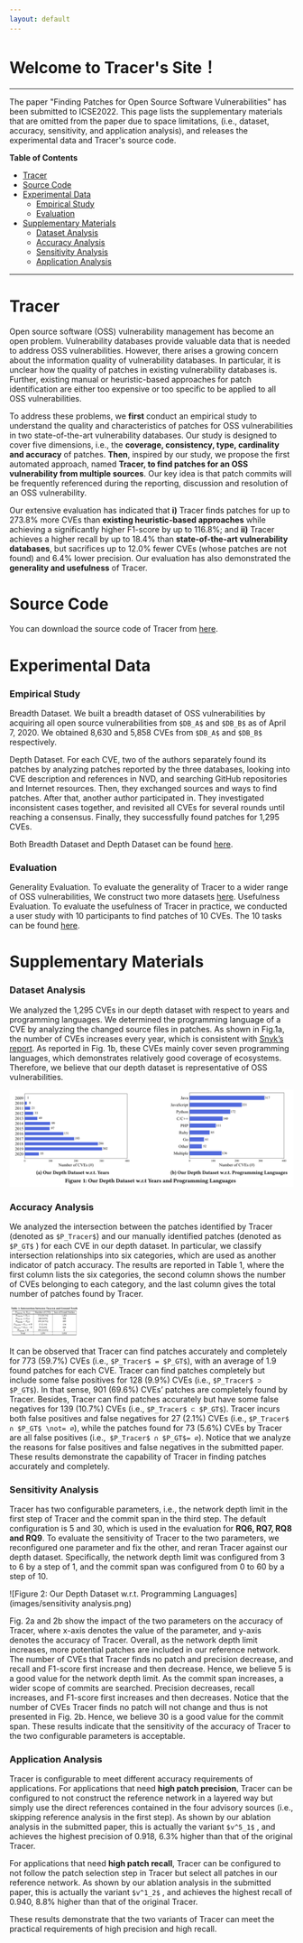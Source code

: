 ```yaml
---
layout: default
---
```


# Welcome to Tracer's Site！

---

The paper "Finding Patches for Open Source Software Vulnerabilities" has been submitted to ICSE2022. This page lists the supplementary materials that are omitted from the paper due to space limitations, (i.e., dataset, accuracy, sensitivity, and application analysis), and releases the experimental data and Tracer's source code.

**Table of Contents**
- [Tracer](#tracer)
- [Source Code](#source-code)
- [Experimental Data](#experimental-data)
  + [Empirical Study](#empirical-study)
  + [Evaluation](#evaluation)
- [Supplementary Materials](#supplementary-materials)
  + [Dataset Analysis](#dataset-analysis)
  + [Accuracy Analysis](#accuracy-analysis)
  + [Sensitivity Analysis](#sensitivity-analysis)
  + [Application Analysis](#application-analysis)
---
# Tracer

Open source software (OSS) vulnerability management has become an open problem. Vulnerability databases provide valuable data that is needed to address OSS vulnerabilities. However, there arises a growing concern about the information quality of vulnerability databases. In particular, it is unclear how the quality of patches in existing vulnerability databases is. Further, existing manual or heuristic-based approaches for patch identification are either too expensive or too specific to be applied to all OSS vulnerabilities.

To address these problems, we **first** conduct an empirical study to understand the quality and characteristics of patches for OSS vulnerabilities in two state-of-the-art vulnerability databases. Our study is designed to cover five dimensions, i.e., the **coverage, consistency, type, cardinality and accuracy** of patches. **Then**, inspired by our study, we propose the first automated approach, named **Tracer, to find patches for an OSS vulnerability from multiple sources**. Our key idea is that patch commits will be frequently referenced during the reporting, discussion and resolution of an OSS vulnerability.

Our extensive evaluation has indicated that **i)** Tracer finds patches for up to 273.8% more CVEs than **existing heuristic-based approaches** while achieving a significantly higher F1-score by up to 116.8%; and **ii)** Tracer achieves a higher recall by up to 18.4% than **state-of-the-art vulnerability databases**, but sacrifices up to 12.0% fewer CVEs (whose patches are not found) and 6.4% lower precision. Our evaluation has also demonstrated the **generality and usefulness** of Tracer.



# Source Code

You can download the source code of Tracer from [here](https://github.com/patch-tracer/patch-tracer.github.io/tree/main/Tracer%20Code).



# Experimental Data

### Empirical Study
Breadth Dataset. We built a breadth dataset of OSS vulnerabilities by acquiring all open source vulnerabilities from `$DB_A$`​ and `$DB_B$`​ as of April 7, 2020. We obtained 8,630 and 5,858 CVEs from `$DB_A$`​ and `$DB_B$`​​ respectively. 

Depth Dataset. For each CVE, two of the authors separately found its patches by analyzing patches reported by the three databases, looking into CVE description and references in NVD, and searching GitHub repositories and Internet resources. Then, they exchanged sources and ways to find patches. After that, another author participated in. They investigated inconsistent cases together, and revisited all CVEs for several rounds until reaching a consensus. Finally, they successfully found patches for 1,295 CVEs. 

Both Breadth Dataset and Depth Dataset can be found [here](https://github.com/patch-tracer/patch-tracer.github.io/tree/main/Experimental%20Data/Empirical%20Study). 

### Evaluation
Generality Evaluation. To evaluate the generality of Tracer to a wider range of OSS vulnerabilities, We construct two more datasets [here](https://github.com/patch-tracer/patch-tracer.github.io/tree/main/Experimental%20Data/Evaluation/Generality%20Evaluation%20datasets). 
Usefulness Evaluation. To evaluate the usefulness of Tracer in practice, we conducted a user study with 10 participants to find patches of 10 CVEs. The 10 tasks can be found [here](https://github.com/patch-tracer/patch-tracer.github.io/tree/main/Experimental%20Data/Evaluation/Usefulness%20Evaluation%20tasks). 



# Supplementary Materials
### Dataset Analysis

We analyzed the 1,295 CVEs in our depth dataset with respect to years and programming languages. We determined the programming language of a CVE by analyzing the changed source files in patches. As shown in Fig.1a, the number of CVEs increases every year, which is consistent with [Snyk’s report](https://snyk.io/wp-content/uploads/sooss_report_v2.pdf). As reported in Fig. 1b, these CVEs mainly cover seven programming languages, which demonstrates relatively good coverage of ecosystems. Therefore, we believe that our depth dataset is representative of OSS vulnerabilities.

<img src="images/dataset analysis.png" alt="Figure 1: Our Depth Dataset w.r.t. Programming Languages" style="zoom:130%;" />

### Accuracy Analysis

We analyzed the intersection between the patches identified by Tracer (denoted as `$P_Tracer$`) and our manually identified patches (denoted as `$P_GT$` ) for each CVE in our depth dataset. In particular, we classify intersection relationships into six categories, which are used as another indicator of patch accuracy. The results are reported in Table 1, where the first column lists the six categories, the second column shows the number of CVEs belonging to each category, and the last column gives the total number of patches found by Tracer. 

<img src="images/accuracy analysis.png" alt="Our Depth Dataset w.r.t. Programming Languages" style="zoom:12%;" />

It can be observed that Tracer can find patches accurately and completely for 773 (59.7%) CVEs (i.e., `$P_Tracer$ = $P_GT$`), with an average of 1.9 found patches for each CVE. Tracer can find patches completely but include some false positives for 128 (9.9%) CVEs (i.e., `$P_Tracer$ ⊃ $P_GT$`). In that sense, 901 (69.6%) CVEs’ patches are completely found by Tracer. Besides, Tracer can find patches accurately but have some false negatives for 139 (10.7%) CVEs (i.e., `$P_Tracer$ ⊂ $P_GT$`). Tracer incurs both false positives and false negatives for 27 (2.1%) CVEs (i.e., `$P_Tracer$ ∩ $P_GT$ \not= ∅`), while the patches found for 73 (5.6%) CVEs by Tracer are all false positives (i.e.,` $P_Tracer$ ∩ $P_GT$= ∅`). Notice that we analyze the reasons for false positives and false negatives in the submitted paper. These results demonstrate the capability of Tracer in finding patches accurately and completely.

### Sensitivity Analysis

Tracer has two configurable parameters, i.e., the network depth limit in the first step of Tracer and the commit span in the third step. The default configuration is 5 and 30, which is used in the evaluation for **RQ6, RQ7, RQ8 and RQ9**. To evaluate the sensitivity of Tracer to the two parameters, we reconfigured one parameter and fix the other, and reran Tracer against our depth dataset. Specifically, the network depth limit was configured from 3 to 6 by a step of 1, and the commit span was configured from 0 to 60 by a step of 10. 

![Figure 2: Our Depth Dataset w.r.t. Programming Languages](images/sensitivity analysis.png)

Fig. 2a and 2b show the impact of the two parameters on the accuracy of Tracer, where x-axis denotes the value of the parameter, and y-axis denotes the accuracy of Tracer. Overall, as the network depth limit increases, more potential patches are included in our reference network. The number of CVEs that Tracer finds no patch and precision decrease, and recall and F1-score first increase and then decrease. Hence, we believe 5 is a good value for the network depth limit. As the commit span increases, a wider scope of commits are searched. Precision decreases, recall increases, and F1-score first increases and then decreases. Notice that the number of CVEs Tracer finds no patch will not change and thus is not presented in Fig. 2b. Hence, we believe 30 is a good value for the commit span. These results indicate that the sensitivity of the accuracy of Tracer to the two configurable parameters is acceptable.

### Application Analysis

Tracer is configurable to meet different accuracy requirements of applications. For applications that need **high patch precision**, Tracer can be configured to not construct the reference network in a layered way but simply use the direct references contained in the four advisory sources (i.e., skipping reference analysis in the first step). As shown by our ablation analysis in the submitted paper, this is actually the variant `$v^5_1$` , and achieves the highest precision of 0.918, 6.3% higher than that of the original Tracer.

For applications that need **high patch recall**, Tracer can be configured to not follow the patch selection step in Tracer but select all patches in our reference network. As shown by our ablation analysis in the submitted paper, this is actually the variant `$v^1_2$` , and achieves the highest recall of 0.940, 8.8% higher than that of the original Tracer. 

These results demonstrate that the two variants of Tracer can meet the practical requirements of high precision and high recall.


<!-- ### Jekyll Themes   -->

<!-- Your Pages site will use the layout and styles from the Jekyll theme you have selected in your [repository settings](https://github.com/TracerTool/TracerTool.github.io/settings/pages). The name of this theme is saved in the Jekyll `_config.yml` configuration file.   -->

<!-- ### Support or Contact   -->

<!-- Having trouble with Pages? Check out our [documentation](https://docs.github.com/categories/github-pages-basics/) or [contact support](https://support.github.com/contact) and we’ll help you sort it out.   -->